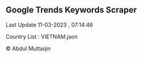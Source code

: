 

## Google Trends Keywords Scraper 
 
Last Update 11-03-2023 , 07:14:46

Country List :
VIETNAM.json



© Abdul Muttaqin 
